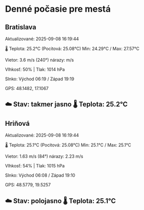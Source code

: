 ﻿# Denné počasie pre mestá

## Bratislava
Aktualizované: 2025-09-08 16:19:44

🌡️ Teplota: 25.2°C 
(Pocitová: 25.08°C)
Min: 24.29°C / Max: 27.57°C

Vietor: 3.6 m/s    (240°) 
nárazy:  m/s

Vlhkosť: 50% | Tlak: 1014 hPa

Slnko: Východ 06:19 / Západ 19:19

GPS: 48.1482, 17.1067

☁️ Stav: takmer jasno        🌡️ Teplota: 25.2°C
---

## Hriňová
Aktualizované: 2025-09-08 16:19:44

🌡️ Teplota: 25.1°C 
(Pocitová: 25.08°C)
Min: 25.1°C / Max: 25.1°C

Vietor: 1.63 m/s (84°)
nárazy: 2.23 m/s

Vlhkosť: 54% | Tlak: 1015 hPa

Slnko: Východ 06:08 / Západ 19:10

GPS: 48.5779, 19.5257

☁️ Stav: polojasno        🌡️ Teplota: 25.1°C
---
